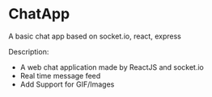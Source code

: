 # ChatApp
A basic chat app based on socket.io, react, express
<p>
Description:
<ul>
<li>A web chat application made by ReactJS and socket.io</li>
<li>Real time message feed</li>
<li>Add Support for GIF/Images</li>
</ul>
</p>